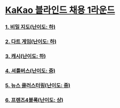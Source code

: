 # [KaKao 블라인드 채용 1라운드](http://tech.kakao.com/2017/09/27/kakao-blind-recruitment-round-1/)

### [1. 비밀 지도(난이도: 하)](https://github.com/wnstkdyu/CSStudy/blob/master/CodingTest/%EC%B9%B4%EC%B9%B4%EC%98%A4%20%EB%B8%94%EB%9D%BC%EC%9D%B8%EB%93%9C%20%EC%B1%84%EC%9A%A9/1round/1.%20%EB%B9%84%EB%B0%80%EC%A7%80%EB%8F%84(%EB%82%9C%EC%9D%B4%EB%8F%84-%ED%95%98).md)

### [2. 다트 게임(난이도: 하)](https://github.com/wnstkdyu/CSStudy/blob/master/CodingTest/%EC%B9%B4%EC%B9%B4%EC%98%A4%20%EB%B8%94%EB%9D%BC%EC%9D%B8%EB%93%9C%20%EC%B1%84%EC%9A%A9/1round/2.%20%EB%8B%A4%ED%8A%B8%20%EA%B2%8C%EC%9E%84(%EB%82%9C%EC%9D%B4%EB%8F%84-%ED%95%98).md)

### [3. 캐시(난이도: 하)](https://github.com/wnstkdyu/CSStudy/blob/master/CodingTest/%EC%B9%B4%EC%B9%B4%EC%98%A4%20%EB%B8%94%EB%9D%BC%EC%9D%B8%EB%93%9C%20%EC%B1%84%EC%9A%A9/1round/3.%20%EC%BA%90%EC%8B%9C(%EB%82%9C%EC%9D%B4%EB%8F%84-%ED%95%98).md)

### [4. 셔틀버스(난이도: 중)](https://github.com/wnstkdyu/CSStudy/blob/master/CodingTest/%EC%B9%B4%EC%B9%B4%EC%98%A4%20%EB%B8%94%EB%9D%BC%EC%9D%B8%EB%93%9C%20%EC%B1%84%EC%9A%A9/1round/4.%20%EC%85%94%ED%8B%80%20%EB%B2%84%EC%8A%A4(%EB%82%9C%EC%9D%B4%EB%8F%84-%EC%A4%91).md)

### [5. 뉴스 클러스터링(난이도: 중)](https://github.com/wnstkdyu/CSStudy/blob/master/CodingTest/%EC%B9%B4%EC%B9%B4%EC%98%A4%20%EB%B8%94%EB%9D%BC%EC%9D%B8%EB%93%9C%20%EC%B1%84%EC%9A%A9/1round/5.%20%EB%89%B4%EC%8A%A4%20%ED%81%B4%EB%9F%AC%EC%8A%A4%ED%84%B0%EB%A7%81(%EB%82%9C%EC%9D%B4%EB%8F%84-%EC%A4%91).md)

### [6. 프렌즈4블록(난이도: 상)](https://github.com/wnstkdyu/CSStudy/blob/master/CodingTest/%EC%B9%B4%EC%B9%B4%EC%98%A4%20%EB%B8%94%EB%9D%BC%EC%9D%B8%EB%93%9C%20%EC%B1%84%EC%9A%A9/1round/6.%20%ED%94%84%EB%A0%8C%EC%A6%884%EB%B8%94%EB%A1%9D(%EB%82%9C%EC%9D%B4%EB%8F%84-%EC%83%81).md)
